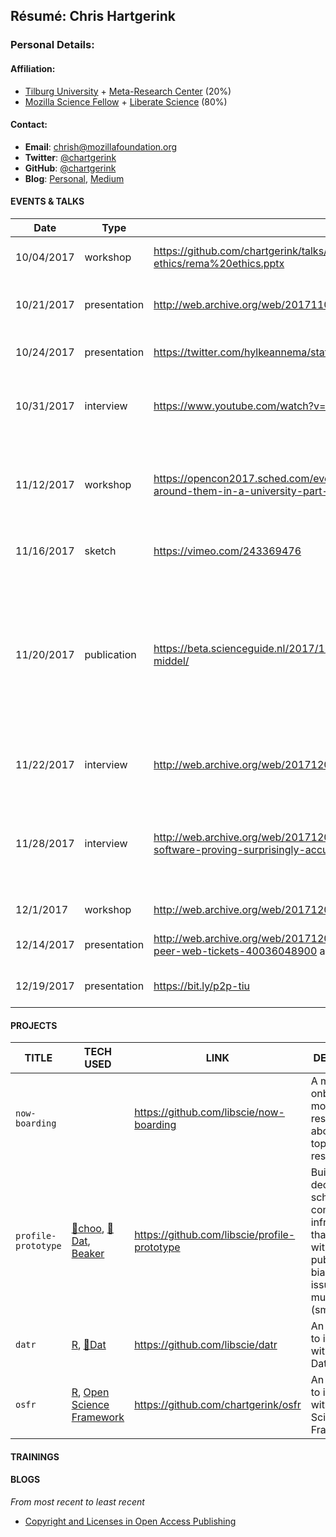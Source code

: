 ## Résumé: Chris Hartgerink 	

### Personal Details:

#### Affiliation:
* [Tilburg University](https://tilburguniversity.edu) + [Meta-Research Center](https://metaresearch.nl/) (20%)
* [Mozilla Science Fellow](https://science.mozilla.org/) + [Liberate Science](http://libscie.org) (80%)

#### Contact:
* **Email**: [chrish@mozillafoundation.org](mailto:chrish@mozillafoundation.org)
* **Twitter**: [@chartgerink](https://twitter.com/chartgerink)
* **GitHub**: [@chartgerink](https://github.com/chartgerink)
* **Blog**: [Personal](http://onsnetwork.org/chartgerink/), [Medium](https://medium.com/@chartgerink)

#### EVENTS & TALKS

| Date       	| Type         	| URL                                                                                                                                                                     	| Title                                                                                                                                       	|  Where                                   	|
|------------	|--------------	|-------------------------------------------------------------------------------------------------------------------------------------------------------------------------	|---------------------------------------------------------------------------------------------------------------------------------------------	|------------------------------------------	|
| 10/04/2017 	| workshop     	| https://github.com/chartgerink/talks/blob/master/2017_2018/20171004rema-ethics/rema%20ethics.pptx                                                                       	| Responsible research conduct                                                                                                                	| Tilburg University                       	|
| 10/21/2017 	| presentation 	| http://web.archive.org/web/20171106132552/http://amsj.nl/convention/                                                                                                    	| Young and full of desires: Reliable knowledge                                                                                               	| Amsterdam Medical Student journal (AMSj) 	|
| 10/24/2017 	| presentation 	| https://twitter.com/hylkeannema/status/922761846855208960                                                                                                               	| Open is rewarding, not easy (yet)                                                                                                           	| Tilburg University                       	|
| 10/31/2017 	| interview    	| https://www.youtube.com/watch?v=aba95C7fkug                                                                                                                             	| Open Access : Open up your research @ Tilburg University                                                                                    	| Tilburg University                       	|
| 11/12/2017 	| workshop       	| https://opencon2017.sched.com/event/Cq8b/how-might-we-help-individuals-shape-the-culture-around-them-in-a-university-part-1-culture-change-workshop-europe-2                                                                                                                                             	| How might we help individuals shape the culture around them in their university?                                                                                                      	| OpenCon                       	|
| 11/16/2017 	| sketch       	| https://vimeo.com/243369476                                                                                                                                             	| NOT the current state of science                                                                                                            	| Tilburg University                       	|
| 11/20/2017 	| publication  	| https://beta.scienceguide.nl/2017/11/wetenschap-is-meer-dan-product-promovendus-meer-dan-middel/                                                                        	| [Science is more than a product, the PhD-candidate more than a tool] Wetenschap is meer dan een product, de promovendus meer dan een middel 	| ScienceGuide                             	|
| 11/22/2017 	| interview    	| http://web.archive.org/web/20171205095016/https://www.groene.nl/artikel/dichter-bij-de-waarheid                                                                         	| Dichter bij de waarheid? [Closer to the truth]                                                                                              	| De Groene Amsterdammer                   	|
| 11/28/2017 	| interview    	| http://web.archive.org/web/20171205095010/http://www.sciencemag.org/news/2017/11/controversial-software-proving-surprisingly-accurate-spotting-errors-psychology-papers 	| Controversial software is proving surprisingly accurate at spotting errors in psychology papers                                             	| Science Magazine                         	|
| 12/1/2017  	| workshop     	| http://web.archive.org/web/20171205094918/https://mozillascience.github.io/WOW-Pasteur/                                                                                 	| Working Open Workshop                                                                                                                       	| Pasteur Institute                        	|
| 12/14/2017 	| presentation 	| http://web.archive.org/web/20171205094900/https://www.eventbrite.com/e/exploring-the-peer-to-peer-web-tickets-40036048900 and https://bit.ly/p2p-austin                                               	| Decentralizing scholarly communication                                                                                             	| Beaker Browser                           	|
| 12/19/2017 	| presentation 	|  https://bit.ly/p2p-tiu                                                                                                                                                                       	| Redesigning scholarly communication                                                                                                            	| Tilburg University                       	|


#### PROJECTS
TITLE | TECH USED | LINK | DESCRIPTION
----- | --------- | ---- | ------------
`now-boarding` |    | https://github.com/libscie/now-boarding | A modern onboarding module for researchers about new topics in research.
`profile-prototype` | [🚂choo](https://github.com/choojs/choo), [💾Dat](https://github.com/datproject/dat), [Beaker](https://github.com/beakerbrowser/beaker) | https://github.com/libscie/profile-prototype | Building a decentralized scholarly communication infrastructure that does away with journals, publication bias, access issues and much more (small goals).
`datr` | [R](https://cran.r-project.org/), [💾Dat](https://github.com/datproject/dat) | https://github.com/libscie/datr | An R package to interface with the p2p Dat network
`osfr` | [R](https://cran.r-project.org/), [Open Science Framework](https://osf.io) | https://github.com/chartgerink/osfr | An R package to interface with the Open Science Framework

#### TRAININGS
  
#### BLOGS

*From most recent to least recent*

* [Copyright and Licenses in Open Access Publishing](https://medium.com/@chartgerink)
